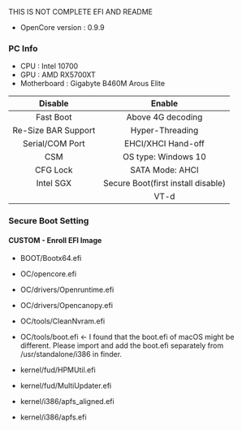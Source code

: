 THIS IS NOT COMPLETE EFI AND README



- OpenCore version : 0.9.9
### PC Info

- CPU : Intel 10700
- GPU : AMD RX5700XT
- Motherboard : Gigabyte B460M Arous Elite

	
|       Disable        |                 Enable                 |
| :------------------: | :------------------------------------: |
|      Fast Boot       |           Above 4G decoding            |
|  Re-Size BAR Support |            Hyper-Threading             |
|   Serial/COM Port    |           EHCI/XHCI Hand-off           |
|         CSM          |           OS type: Windows 10          |
|       CFG Lock       |            SATA Mode: AHCI             |
|      Intel SGX       |   Secure Boot(first install disable)   |
|                      |                  VT-d                  |



### Secure Boot Setting
  
#### CUSTOM - Enroll EFI Image

- BOOT/Bootx64.efi

- OC/opencore.efi

- OC/drivers/Openruntime.efi

- OC/drivers/Opencanopy.efi

- OC/tools/CleanNvram.efi

- OC/tools/boot.efi <- I found that the boot.efi of macOS might be different. Please import and add the boot.efi separately from /usr/standalone/i386 in finder.

- kernel/fud/HPMUtil.efi

- kernel/fud/MultiUpdater.efi

- kernel/i386/apfs_aligned.efi

- kernel/i386/apfs.efi

